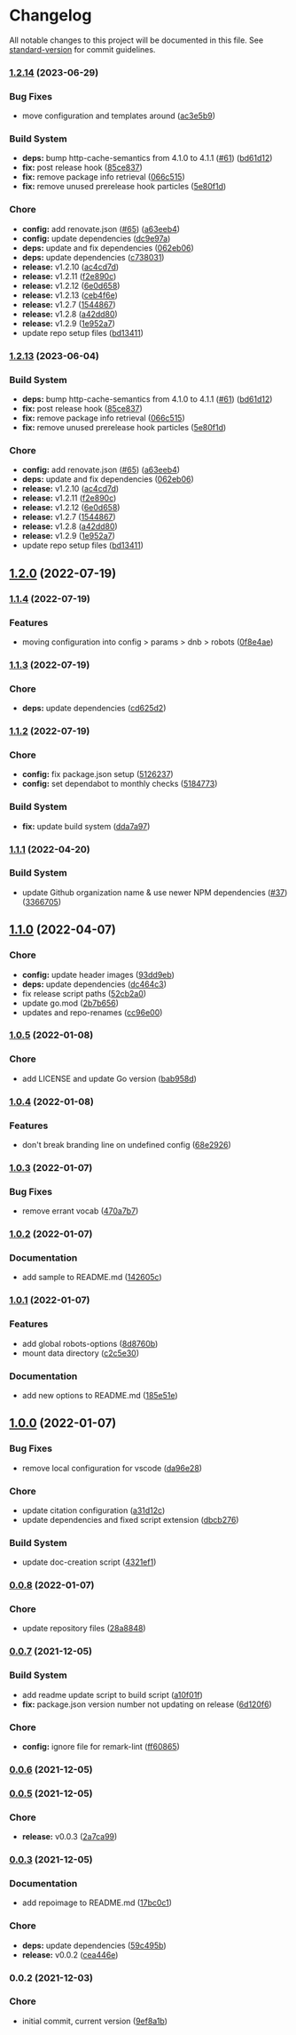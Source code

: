 # Changelog

All notable changes to this project will be documented in this file. See [standard-version](https://github.com/conventional-changelog/standard-version) for commit guidelines.

### [1.2.14](https://github.com/davidsneighbour/hugo-robots/compare/v1.2.6...v1.2.14) (2023-06-29)


### Bug Fixes

* move configuration and templates around ([ac3e5b9](https://github.com/davidsneighbour/hugo-robots/commit/ac3e5b943c8306ef1f7c8339cc20829b1ee03a16))


### Build System

* **deps:** bump http-cache-semantics from 4.1.0 to 4.1.1 ([#61](https://github.com/davidsneighbour/hugo-robots/issues/61)) ([bd61d12](https://github.com/davidsneighbour/hugo-robots/commit/bd61d120a37253cb9deba119f8bb3e92b0b2080d))
* **fix:** post release hook ([85ce837](https://github.com/davidsneighbour/hugo-robots/commit/85ce837f944aff4a7a6eb8815603a2ef5b6c6cdd))
* **fix:** remove package info retrieval ([066c515](https://github.com/davidsneighbour/hugo-robots/commit/066c5150d7825e31ff7c52940621b87ea42a5880))
* **fix:** remove unused prerelease hook particles ([5e80f1d](https://github.com/davidsneighbour/hugo-robots/commit/5e80f1d99b42871edadec6147bf47add9c7e050e))


### Chore

* **config:** add renovate.json ([#65](https://github.com/davidsneighbour/hugo-robots/issues/65)) ([a63eeb4](https://github.com/davidsneighbour/hugo-robots/commit/a63eeb44a14c2bd3636643ef6ad6ebce111b5a43))
* **config:** update dependencies ([dc9e97a](https://github.com/davidsneighbour/hugo-robots/commit/dc9e97a0101b5eaf3ff8961f446edb075778de4b))
* **deps:** update and fix dependencies ([062eb06](https://github.com/davidsneighbour/hugo-robots/commit/062eb06ac9605c34cbefba931780529de36b3465))
* **deps:** update dependencies ([c738031](https://github.com/davidsneighbour/hugo-robots/commit/c738031cc6c7e2d75d7cbe84758ef6c2bfdd21d5))
* **release:** v1.2.10 ([ac4cd7d](https://github.com/davidsneighbour/hugo-robots/commit/ac4cd7d336eef18ea4478647041f78c7da973611))
* **release:** v1.2.11 ([f2e890c](https://github.com/davidsneighbour/hugo-robots/commit/f2e890cc7a486c63d46b4f02fc449e84ba6cb216))
* **release:** v1.2.12 ([6e0d658](https://github.com/davidsneighbour/hugo-robots/commit/6e0d658149d370d8d31c306d145fabff99b1fbbb))
* **release:** v1.2.13 ([ceb4f6e](https://github.com/davidsneighbour/hugo-robots/commit/ceb4f6e16bb322b4402ee252735bc8a700db37ef))
* **release:** v1.2.7 ([1544867](https://github.com/davidsneighbour/hugo-robots/commit/15448676f0a5ebf00a47ac92e2e930b551b1aca7))
* **release:** v1.2.8 ([a42dd80](https://github.com/davidsneighbour/hugo-robots/commit/a42dd806c862a8d8a54b946039180a81d6725267))
* **release:** v1.2.9 ([1e952a7](https://github.com/davidsneighbour/hugo-robots/commit/1e952a7bd818e41b19d3b388bcecd1c90f6c2ce0))
* update repo setup files ([bd13411](https://github.com/davidsneighbour/hugo-robots/commit/bd13411fc2ab2ee9a1cf86ef3826816019ee3de1))

### [1.2.13](https://github.com/davidsneighbour/hugo-robots/compare/v1.2.6...v1.2.13) (2023-06-04)


### Build System

* **deps:** bump http-cache-semantics from 4.1.0 to 4.1.1 ([#61](https://github.com/davidsneighbour/hugo-robots/issues/61)) ([bd61d12](https://github.com/davidsneighbour/hugo-robots/commit/bd61d120a37253cb9deba119f8bb3e92b0b2080d))
* **fix:** post release hook ([85ce837](https://github.com/davidsneighbour/hugo-robots/commit/85ce837f944aff4a7a6eb8815603a2ef5b6c6cdd))
* **fix:** remove package info retrieval ([066c515](https://github.com/davidsneighbour/hugo-robots/commit/066c5150d7825e31ff7c52940621b87ea42a5880))
* **fix:** remove unused prerelease hook particles ([5e80f1d](https://github.com/davidsneighbour/hugo-robots/commit/5e80f1d99b42871edadec6147bf47add9c7e050e))


### Chore

* **config:** add renovate.json ([#65](https://github.com/davidsneighbour/hugo-robots/issues/65)) ([a63eeb4](https://github.com/davidsneighbour/hugo-robots/commit/a63eeb44a14c2bd3636643ef6ad6ebce111b5a43))
* **deps:** update and fix dependencies ([062eb06](https://github.com/davidsneighbour/hugo-robots/commit/062eb06ac9605c34cbefba931780529de36b3465))
* **release:** v1.2.10 ([ac4cd7d](https://github.com/davidsneighbour/hugo-robots/commit/ac4cd7d336eef18ea4478647041f78c7da973611))
* **release:** v1.2.11 ([f2e890c](https://github.com/davidsneighbour/hugo-robots/commit/f2e890cc7a486c63d46b4f02fc449e84ba6cb216))
* **release:** v1.2.12 ([6e0d658](https://github.com/davidsneighbour/hugo-robots/commit/6e0d658149d370d8d31c306d145fabff99b1fbbb))
* **release:** v1.2.7 ([1544867](https://github.com/davidsneighbour/hugo-robots/commit/15448676f0a5ebf00a47ac92e2e930b551b1aca7))
* **release:** v1.2.8 ([a42dd80](https://github.com/davidsneighbour/hugo-robots/commit/a42dd806c862a8d8a54b946039180a81d6725267))
* **release:** v1.2.9 ([1e952a7](https://github.com/davidsneighbour/hugo-robots/commit/1e952a7bd818e41b19d3b388bcecd1c90f6c2ce0))
* update repo setup files ([bd13411](https://github.com/davidsneighbour/hugo-robots/commit/bd13411fc2ab2ee9a1cf86ef3826816019ee3de1))

## [1.2.0](https://github.com/davidsneighbour/hugo-robots/compare/v1.1.4...v1.2.0) (2022-07-19)

### [1.1.4](https://github.com/davidsneighbour/hugo-robots/compare/v1.1.3...v1.1.4) (2022-07-19)


### Features

* moving configuration into config > params > dnb > robots ([0f8e4ae](https://github.com/davidsneighbour/hugo-robots/commit/0f8e4ae9975457b4d418d1626c305fd71e6566b6))

### [1.1.3](https://github.com/davidsneighbour/hugo-robots/compare/v1.1.2...v1.1.3) (2022-07-19)


### Chore

* **deps:** update dependencies ([cd625d2](https://github.com/davidsneighbour/hugo-robots/commit/cd625d282de92eb3189d3bbb016c2f001f420997))

### [1.1.2](https://github.com/davidsneighbour/hugo-robots/compare/v1.1.1...v1.1.2) (2022-07-19)


### Chore

* **config:** fix package.json setup ([5126237](https://github.com/davidsneighbour/hugo-robots/commit/5126237cdff38ee8910e5640fb1fbf939cfe3318))
* **config:** set dependabot to monthly checks ([5184773](https://github.com/davidsneighbour/hugo-robots/commit/5184773f0701d1d2d90a91579b6eb78e2bb67f50))


### Build System

* **fix:** update build system ([dda7a97](https://github.com/davidsneighbour/hugo-robots/commit/dda7a973d22c0d3a0019336f850f4a21f7620b6d))

### [1.1.1](https://github.com/davidsneighbour/hugo-robots/compare/v1.1.0...v1.1.1) (2022-04-20)


### Build System

* update Github organization name & use newer NPM dependencies ([#37](https://github.com/davidsneighbour/hugo-robots/issues/37)) ([3366705](https://github.com/davidsneighbour/hugo-robots/commit/33667052d7102095b5af66a0efd634a930a55dac))

## [1.1.0](https://github.com/davidsneighbour/hugo-robots/compare/v1.0.5...v1.1.0) (2022-04-07)


### Chore

* **config:** update header images ([93dd9eb](https://github.com/davidsneighbour/hugo-robots/commit/93dd9eb883d37158bd031f3d34299449a6cc6fb6))
* **deps:** update dependencies ([dc464c3](https://github.com/davidsneighbour/hugo-robots/commit/dc464c39e6f9ee2553bbebf5e961b4455a689c41))
* fix release script paths ([52cb2a0](https://github.com/davidsneighbour/hugo-robots/commit/52cb2a07239b76e7ba2e982d5755f58d00281b31))
* update go.mod ([2b7b656](https://github.com/davidsneighbour/hugo-robots/commit/2b7b656ea53ac713556034e86ed07cdbcb7d0529))
* updates and repo-renames ([cc96e00](https://github.com/davidsneighbour/hugo-robots/commit/cc96e00c0c1d4ada6da6bbca092dab2c8472c0c7))

### [1.0.5](https://github.com/davidsneighbour/hugo-robots/compare/v1.0.4...v1.0.5) (2022-01-08)


### Chore

* add LICENSE and update Go version ([bab958d](https://github.com/davidsneighbour/hugo-robots/commit/bab958d31b6d7f1db325137f1fd40107cacb2340))

### [1.0.4](https://github.com/davidsneighbour/hugo-robots/compare/v1.0.3...v1.0.4) (2022-01-08)


### Features

* don't break branding line on undefined config ([68e2926](https://github.com/davidsneighbour/hugo-robots/commit/68e2926e7894d70fdc70a024afbb83ffac7a5d40))

### [1.0.3](https://github.com/davidsneighbour/hugo-robots/compare/v1.0.2...v1.0.3) (2022-01-07)


### Bug Fixes

* remove errant vocab ([470a7b7](https://github.com/davidsneighbour/hugo-robots/commit/470a7b77d7c282040e708213a8f9fb85ccd47ed7))

### [1.0.2](https://github.com/davidsneighbour/hugo-robots/compare/v1.0.1...v1.0.2) (2022-01-07)


### Documentation

* add sample to README.md ([142605c](https://github.com/davidsneighbour/hugo-robots/commit/142605c065ad414033d986a805c7d99e74925f72))

### [1.0.1](https://github.com/davidsneighbour/hugo-robots/compare/v1.0.0...v1.0.1) (2022-01-07)


### Features

* add global robots-options ([8d8760b](https://github.com/davidsneighbour/hugo-robots/commit/8d8760b39e4277cd7a8832f88f02d56d2f0656e8))
* mount data directory ([c2c5e30](https://github.com/davidsneighbour/hugo-robots/commit/c2c5e3068f10690d49098768b9005d926098a3a3))


### Documentation

* add new options to README.md ([185e51e](https://github.com/davidsneighbour/hugo-robots/commit/185e51ea69e3b5ff4de3948103693221aad09748))

## [1.0.0](https://github.com/davidsneighbour/hugo-robots/compare/v0.0.8...v1.0.0) (2022-01-07)


### Bug Fixes

* remove local configuration for vscode ([da96e28](https://github.com/davidsneighbour/hugo-robots/commit/da96e284027ce8285d74ec577490976edb67a804))


### Chore

* update citation configuration ([a31d12c](https://github.com/davidsneighbour/hugo-robots/commit/a31d12cec7cae6657b6da67df39a4ad8f8c20280))
* update dependencies and fixed script extension ([dbcb276](https://github.com/davidsneighbour/hugo-robots/commit/dbcb2767003042c04c2dc2c8552e3371e6163b76))


### Build System

* update doc-creation script ([4321ef1](https://github.com/davidsneighbour/hugo-robots/commit/4321ef1a0f5bb4c07c336ec105a304ad3b1957c2))

### [0.0.8](https://github.com/davidsneighbour/hugo-robots/compare/v0.0.7...v0.0.8) (2022-01-07)


### Chore

* update repository files ([28a8848](https://github.com/davidsneighbour/hugo-robots/commit/28a88480d8d79a3da940aad7038bafabea9f593e))

### [0.0.7](https://github.com/davidsneighbour/hugo-robots/compare/v0.0.6...v0.0.7) (2021-12-05)


### Build System

* add readme update script to build script ([a10f01f](https://github.com/davidsneighbour/hugo-robots/commit/a10f01f4fd97bc227d38f7d617301921e700084b))
* **fix:** package.json version number not updating on release ([6d120f6](https://github.com/davidsneighbour/hugo-robots/commit/6d120f64e4ec6ce1b26b190e3a890e882fb2b81a))


### Chore

* **config:** ignore file for remark-lint ([ff60865](https://github.com/davidsneighbour/hugo-robots/commit/ff60865cf34d3d082ade5d6c730e49e7eed9f62e))

### [0.0.6](https://github.com/davidsneighbour/hugo-robots/compare/v0.0.5...v0.0.6) (2021-12-05)

### [0.0.5](https://github.com/davidsneighbour/hugo-robots/compare/v0.0.3...v0.0.5) (2021-12-05)


### Chore

* **release:** v0.0.3 ([2a7ca99](https://github.com/davidsneighbour/hugo-robots/commit/2a7ca9937d596ee0ef78f4455eae3729929a4b26))

### [0.0.3](https://github.com/davidsneighbour/hugo-robots/compare/v0.0.2...v0.0.3) (2021-12-05)


### Documentation

* add repoimage to README.md ([17bc0c1](https://github.com/davidsneighbour/hugo-robots/commit/17bc0c18836b2fcc37e4990c874b80a8c595ed6d))


### Chore

* **deps:** update dependencies ([59c495b](https://github.com/davidsneighbour/hugo-robots/commit/59c495bace465aa37545a1e3efe21fcf27e62810))
* **release:** v0.0.2 ([cea446e](https://github.com/davidsneighbour/hugo-robots/commit/cea446ef58d9accdb2fbfa0140a115fdf23ff4db))

### 0.0.2 (2021-12-03)


### Chore

* initial commit, current version ([9ef8a1b](https://github.com/davidsneighbour/hugo-robots/commit/9ef8a1bcbd24dc225e08d91ae7f1a34ede8586c7))
